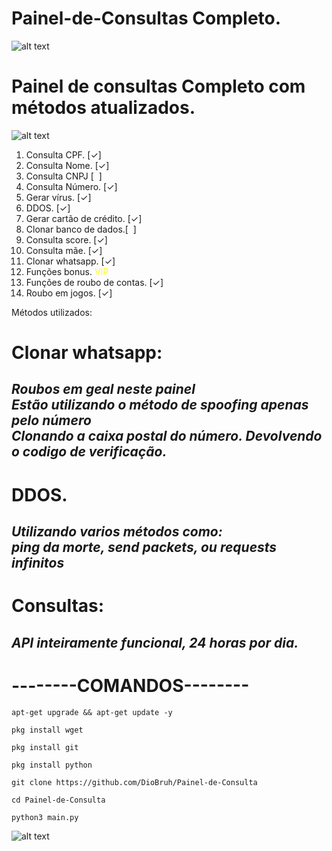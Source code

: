 # Painel-de-Consultas Completo.

![alt text](https://github.com/DioBruh/Painel-de-Consulta/blob/main/painel.jpg)

# Painel de consultas Completo com métodos atualizados.


![alt text](https://camo.githubusercontent.com/71b837571c48af3aa60a73dbc9d5936aa359d78efbfa8a6743cbbbc16b80ef4d/68747470733a2f2f63646e2e646973636f72646170702e636f6d2f6174746163686d656e74732f3830353930323039333930363630383138362f3830353931333937323533353539303932322f74656e6f722e676966)


<html>
<body>
<ol>
  <li>Consulta CPF. <span>[&#10003;]</span></li>
  <li>Consulta Nome. <span>[&#10003;]</span></li>
  <li>Consulta CNPJ [&nbsp;&nbsp;]</li>
  <li>Consulta Número. <span>[&#10003;]</span></li>
  <li>Gerar vírus. <span>[&#10003;]</span></li>
  <li>DDOS. <span>[&#10003;]</span></li>
  <li>Gerar cartão de crédito. <span>[&#10003;]</span></li>
  <li>Clonar banco de dados.[&nbsp;&nbsp;]</li>
  <li>Consulta score. <span>[&#10003;]</span></li>
  <li>Consulta mãe. <span>[&#10003;]</span></li>
  <li>Clonar whatsapp. <span>[&#10003;]</span></li>
  <li>Funções bonus.<font color="#ffff1a"> VIP</font></li>
  <li>Funções de roubo de contas. <span>[&#10003;]</span></li>
  <li>Roubo em jogos. <span>[&#10003;]</span></li>
</ol>
</body>
</html>

<html>
  <head>
    <link rel="stylesheet" href="http://fonts.googleapis.com/css?family=Open+Sans+Condensed:700">
    <body>
        Métodos utilizados:
          <h1>Clonar whatsapp:</h1>
          <h2><em>Roubos em geal neste painel<br>Estão utilizando o método de spoofing apenas pelo número<br>Clonando a caixa postal do número. Devolvendo o codigo de verificação.</em></h2>
          <h1>DDOS.</h1>
          <h2><em>Utilizando varios métodos como:<br>ping da morte, send packets, ou requests infinitos</br></em></h2>
          <h1>Consultas:
          <h2><em>API inteiramente funcional, 24 horas por dia.</em></h2>
    </body>
  </head>
</html>

# --------COMANDOS--------
```
apt-get upgrade && apt-get update -y
```
```
pkg install wget
```
```
pkg install git
```
```
pkg install python
```
```
git clone https://github.com/DioBruh/Painel-de-Consulta
```
```
cd Painel-de-Consulta
```
```
python3 main.py
```

![alt text](https://camo.githubusercontent.com/71b837571c48af3aa60a73dbc9d5936aa359d78efbfa8a6743cbbbc16b80ef4d/68747470733a2f2f63646e2e646973636f72646170702e636f6d2f6174746163686d656e74732f3830353930323039333930363630383138362f3830353931333937323533353539303932322f74656e6f722e676966)
